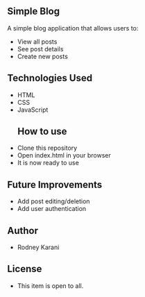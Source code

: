 ## Simple Blog
A simple blog application that allows users to:

- View all posts
- See post details
- Create new posts
## Technologies Used
- HTML
- CSS
- JavaScript
  ## How to use
- Clone this repository
- Open index.html in your browser
- It is now ready to use
## Future Improvements
- Add post editing/deletion
- Add user authentication
## Author
- Rodney Karani
## License
- This item is open to all.
